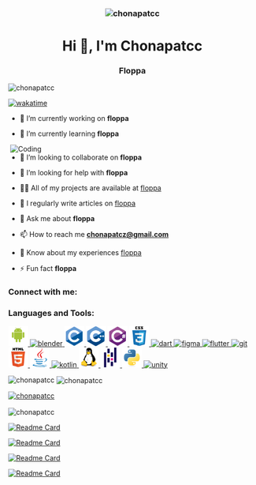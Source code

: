 <h3 align="center"><img src="https://usagif.com/wp-content/uploads/2022/hqgif/anya-forger-spy-family-acegif-6.gif" alt="chonapatcc" /></h3>


<h1 align="center">Hi 👋, I'm Chonapatcc</h1>
<h3 align="center">Floppa</h3>

<p align="left"> <img src="https://komarev.com/ghpvc/?username=chonapatcc&label=Floppa&color=13e736&style=flat" alt="chonapatcc" /> </p>

[![wakatime](https://wakatime.com/badge/user/018cc044-4476-4674-b4d5-495d0e687ac5.svg)](https://wakatime.com/@018cc044-4476-4674-b4d5-495d0e687ac5)

- 🔭 I’m currently working on **floppa**

- 🌱 I’m currently learning **floppa**

<img align="right" alt="Coding" width="500" src="https://steamuserimages-a.akamaihd.net/ugc/439486872913402347/1DC919B942C2C26FA9ADEC93D5975D3791BEC265/?imw=5000&imh=5000&ima=fit&impolicy=Letterbox&imcolor=%23000000&letterbox=false">

- 👯 I’m looking to collaborate on **floppa**

- 🤝 I’m looking for help with **floppa**

- 👨‍💻 All of my projects are available at [floppa](floppa)

- 📝 I regularly write articles on [floppa](floppa)	

- 💬 Ask me about **floppa**

- 📫 How to reach me **chonapatcz@gmail.com**

- 📄 Know about my experiences [floppa](floppa)

- ⚡ Fun fact **floppa**


<h3 align="left">Connect with me:</h3>
<p align="left">
</p>

<h3 align="left">Languages and Tools:</h3>
<p align="left"> <a href="https://developer.android.com" target="_blank" rel="noreferrer"> <img src="https://raw.githubusercontent.com/devicons/devicon/master/icons/android/android-original-wordmark.svg" alt="android" width="40" height="40"/> </a> <a href="https://www.blender.org/" target="_blank" rel="noreferrer"> <img src="https://download.blender.org/branding/community/blender_community_badge_white.svg" alt="blender" width="40" height="40"/> </a> <a href="https://www.cprogramming.com/" target="_blank" rel="noreferrer"> <img src="https://raw.githubusercontent.com/devicons/devicon/master/icons/c/c-original.svg" alt="c" width="40" height="40"/> </a> <a href="https://www.w3schools.com/cpp/" target="_blank" rel="noreferrer"> <img src="https://raw.githubusercontent.com/devicons/devicon/master/icons/cplusplus/cplusplus-original.svg" alt="cplusplus" width="40" height="40"/> </a> <a href="https://www.w3schools.com/cs/" target="_blank" rel="noreferrer"> <img src="https://raw.githubusercontent.com/devicons/devicon/master/icons/csharp/csharp-original.svg" alt="csharp" width="40" height="40"/> </a> <a href="https://www.w3schools.com/css/" target="_blank" rel="noreferrer"> <img src="https://raw.githubusercontent.com/devicons/devicon/master/icons/css3/css3-original-wordmark.svg" alt="css3" width="40" height="40"/> </a> <a href="https://dart.dev" target="_blank" rel="noreferrer"> <img src="https://www.vectorlogo.zone/logos/dartlang/dartlang-icon.svg" alt="dart" width="40" height="40"/> </a> <a href="https://www.figma.com/" target="_blank" rel="noreferrer"> <img src="https://www.vectorlogo.zone/logos/figma/figma-icon.svg" alt="figma" width="40" height="40"/> </a> <a href="https://flutter.dev" target="_blank" rel="noreferrer"> <img src="https://www.vectorlogo.zone/logos/flutterio/flutterio-icon.svg" alt="flutter" width="40" height="40"/> </a> <a href="https://git-scm.com/" target="_blank" rel="noreferrer"> <img src="https://www.vectorlogo.zone/logos/git-scm/git-scm-icon.svg" alt="git" width="40" height="40"/> </a> <a href="https://www.w3.org/html/" target="_blank" rel="noreferrer"> <img src="https://raw.githubusercontent.com/devicons/devicon/master/icons/html5/html5-original-wordmark.svg" alt="html5" width="40" height="40"/> </a> <a href="https://www.java.com" target="_blank" rel="noreferrer"> <img src="https://raw.githubusercontent.com/devicons/devicon/master/icons/java/java-original.svg" alt="java" width="40" height="40"/> </a> <a href="https://kotlinlang.org" target="_blank" rel="noreferrer"> <img src="https://www.vectorlogo.zone/logos/kotlinlang/kotlinlang-icon.svg" alt="kotlin" width="40" height="40"/> </a> <a href="https://www.linux.org/" target="_blank" rel="noreferrer"> <img src="https://raw.githubusercontent.com/devicons/devicon/master/icons/linux/linux-original.svg" alt="linux" width="40" height="40"/> </a> <a href="https://pandas.pydata.org/" target="_blank" rel="noreferrer"> <img src="https://raw.githubusercontent.com/devicons/devicon/2ae2a900d2f041da66e950e4d48052658d850630/icons/pandas/pandas-original.svg" alt="pandas" width="40" height="40"/> </a> <a href="https://www.python.org" target="_blank" rel="noreferrer"> <img src="https://raw.githubusercontent.com/devicons/devicon/master/icons/python/python-original.svg" alt="python" width="40" height="40"/> </a> <a href="https://unity.com/" target="_blank" rel="noreferrer"> <img src="https://www.vectorlogo.zone/logos/unity3d/unity3d-icon.svg" alt="unity" width="40" height="40"/> </a> </p>

<p><img align="left" src="https://github-readme-stats.vercel.app/api?username=chonapatcc&show_icons=true&theme=radical&title_color=ffffff&text_color=ffffff&bg_color=35,4158d0,c850c0,ffcc70" alt="chonapatcc" /></p>



<p>&nbsp;<img align="center" src="https://github-readme-stats.vercel.app/api/top-langs?username=chonapatcc&show_icons=true&theme=tokyonight&title_color=ffffff&text_color=ffffff&bg_color=35,4158d0,c850c0,ffcc70" alt="chonapatcc" /></p>

<p align="left"> <a href="https://github.com/ryo-ma/github-profile-trophy"><img src="https://github-profile-trophy.vercel.app/?username=chonapatcc" alt="chonapatcc" /></a> </p>

<p><img align="center" src="https://github-readme-streak-stats.herokuapp.com/?user=chonapatcc&theme=dark" alt="chonapatcc" /></p>

[![Readme Card](https://github-readme-stats.vercel.app/api/pin/?username=Chonapatcc&repo=github-readme-stats&bg_color=35,4158d0,c850c0,ffcc70)](https://github.com/Chonapatcc/github-readme-stats)

[![Readme Card](https://github-readme-stats.vercel.app/api/pin/?username=Chonapatcc&repo=Cplusplus2023&bg_color=35,4158d0,c850c0,ffcc70)](https://github.com/Chonapatcc/Cplusplus2023)

[![Readme Card](https://github-readme-stats.vercel.app/api/pin/?username=Chonapatcc&repo=C&bg_color=35,4158d0,c850c0,ffcc70)](https://github.com/Chonapatcc/C)

[![Readme Card](https://github-readme-stats.vercel.app/api/pin/?username=Chonapatcc&repo=Python2023&bg_color=35,4158d0,c850c0,ffcc70)](https://github.com/Chonapatcc/Python2023)
